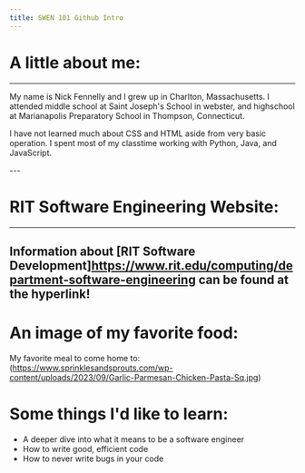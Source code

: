 ```yaml
---
title: SWEN 101 Github Intro
---
```


# A little about me:
---
<p>My name is Nick Fennelly and I grew up in Charlton, Massachusetts. I attended middle school at Saint Joseph's School in webster, and highschool at Marianapolis Preparatory School in Thompson, Connecticut.</p>

<p>I have not learned much about CSS and HTML aside from very basic operation. I spent most of my classtime working with Python, Java, and JavaScript.</p>
---

# RIT Software Engineering Website:
---
Information about **[RIT Software Development]<https://www.rit.edu/computing/department-software-engineering>** can be found at the hyperlink!
---

# An image of my favorite food:

My favorite meal to come home to: (https://www.sprinklesandsprouts.com/wp-content/uploads/2023/09/Garlic-Parmesan-Chicken-Pasta-Sq.jpg)

# Some things I'd like to learn:

<ul>
  <li>A deeper dive into what it means to be a software engineer</li>
  <li>How to write good, efficient code</li>
  <li>How to never write bugs in your code</li>
</ul>  
